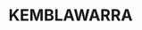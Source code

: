 ---
lastmod: '2025-04-06T06:05:20+00:00'
latitude: -34.466406
layout: suburb
longitude: 150.943899
postcode: '2505'
state: NSW
title: KEMBLAWARRA
url: /nsw/kemblawarra/
---